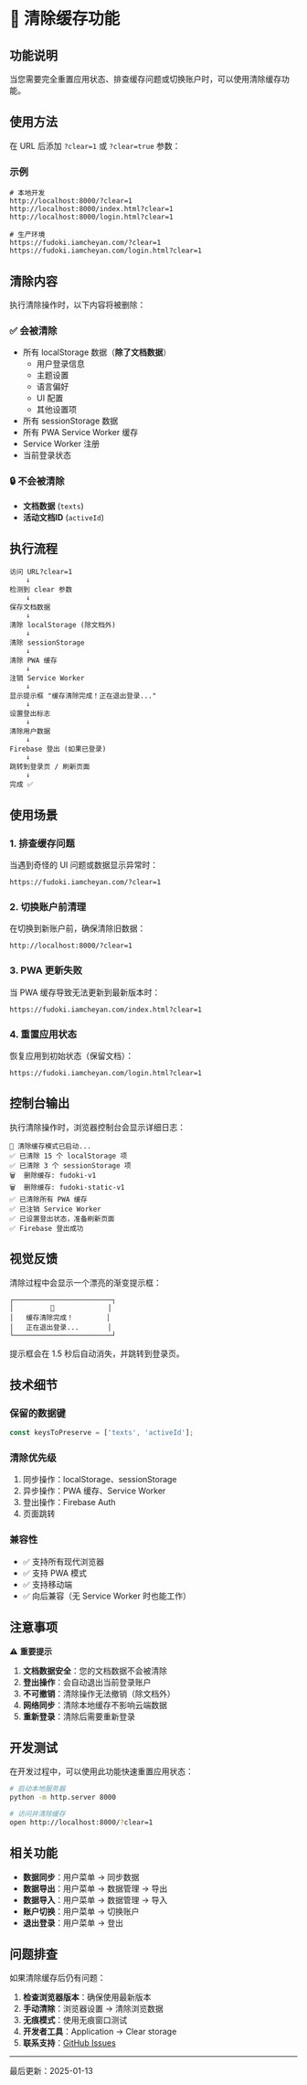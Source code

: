 # 🧹 清除缓存功能

## 功能说明

当您需要完全重置应用状态、排查缓存问题或切换账户时，可以使用清除缓存功能。

## 使用方法

在 URL 后添加 `?clear=1` 或 `?clear=true` 参数：

### 示例

```
# 本地开发
http://localhost:8000/?clear=1
http://localhost:8000/index.html?clear=1
http://localhost:8000/login.html?clear=1

# 生产环境
https://fudoki.iamcheyan.com/?clear=1
https://fudoki.iamcheyan.com/login.html?clear=1
```

## 清除内容

执行清除操作时，以下内容将被删除：

### ✅ 会被清除
- 所有 localStorage 数据（**除了文档数据**）
  - 用户登录信息
  - 主题设置
  - 语言偏好
  - UI 配置
  - 其他设置项
- 所有 sessionStorage 数据
- 所有 PWA Service Worker 缓存
- Service Worker 注册
- 当前登录状态

### 🔒 不会被清除
- **文档数据** (`texts`)
- **活动文档ID** (`activeId`)

## 执行流程

```
访问 URL?clear=1
    ↓
检测到 clear 参数
    ↓
保存文档数据
    ↓
清除 localStorage (除文档外)
    ↓
清除 sessionStorage
    ↓
清除 PWA 缓存
    ↓
注销 Service Worker
    ↓
显示提示框 "缓存清除完成！正在退出登录..."
    ↓
设置登出标志
    ↓
清除用户数据
    ↓
Firebase 登出 (如果已登录)
    ↓
跳转到登录页 / 刷新页面
    ↓
完成 ✅
```

## 使用场景

### 1. **排查缓存问题**
当遇到奇怪的 UI 问题或数据显示异常时：
```
https://fudoki.iamcheyan.com/?clear=1
```

### 2. **切换账户前清理**
在切换到新账户前，确保清除旧数据：
```
http://localhost:8000/?clear=1
```

### 3. **PWA 更新失败**
当 PWA 缓存导致无法更新到最新版本时：
```
https://fudoki.iamcheyan.com/index.html?clear=1
```

### 4. **重置应用状态**
恢复应用到初始状态（保留文档）：
```
https://fudoki.iamcheyan.com/login.html?clear=1
```

## 控制台输出

执行清除操作时，浏览器控制台会显示详细日志：

```
🧹 清除缓存模式已启动...
✅ 已清除 15 个 localStorage 项
✅ 已清除 3 个 sessionStorage 项
🗑️  删除缓存: fudoki-v1
🗑️  删除缓存: fudoki-static-v1
✅ 已清除所有 PWA 缓存
✅ 已注销 Service Worker
✅ 已设置登出状态，准备刷新页面
✅ Firebase 登出成功
```

## 视觉反馈

清除过程中会显示一个漂亮的渐变提示框：

```
┌────────────────────────┐
│         🧹             │
│   缓存清除完成！        │
│   正在退出登录...       │
└────────────────────────┘
```

提示框会在 1.5 秒后自动消失，并跳转到登录页。

## 技术细节

### 保留的数据键
```javascript
const keysToPreserve = ['texts', 'activeId'];
```

### 清除优先级
1. 同步操作：localStorage、sessionStorage
2. 异步操作：PWA 缓存、Service Worker
3. 登出操作：Firebase Auth
4. 页面跳转

### 兼容性
- ✅ 支持所有现代浏览器
- ✅ 支持 PWA 模式
- ✅ 支持移动端
- ✅ 向后兼容（无 Service Worker 时也能工作）

## 注意事项

⚠️ **重要提示**

1. **文档数据安全**：您的文档数据不会被清除
2. **登出操作**：会自动退出当前登录账户
3. **不可撤销**：清除操作无法撤销（除文档外）
4. **网络同步**：清除本地缓存不影响云端数据
5. **重新登录**：清除后需要重新登录

## 开发测试

在开发过程中，可以使用此功能快速重置应用状态：

```bash
# 启动本地服务器
python -m http.server 8000

# 访问并清除缓存
open http://localhost:8000/?clear=1
```

## 相关功能

- **数据同步**：用户菜单 → 同步数据
- **数据导出**：用户菜单 → 数据管理 → 导出
- **数据导入**：用户菜单 → 数据管理 → 导入
- **账户切换**：用户菜单 → 切换账户
- **退出登录**：用户菜单 → 登出

## 问题排查

如果清除缓存后仍有问题：

1. **检查浏览器版本**：确保使用最新版本
2. **手动清除**：浏览器设置 → 清除浏览数据
3. **无痕模式**：使用无痕窗口测试
4. **开发者工具**：Application → Clear storage
5. **联系支持**：[GitHub Issues](https://github.com/iamcheyan/fudoki/issues)

---

最后更新：2025-01-13

